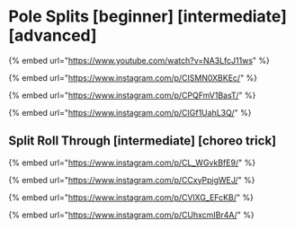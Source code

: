 # Pole Splits \[beginner] \[intermediate] \[advanced]

{% embed url="https://www.youtube.com/watch?v=NA3LfcJ11ws" %}

{% embed url="https://www.instagram.com/p/CISMN0XBKEc/" %}

{% embed url="https://www.instagram.com/p/CPQFmV1BasT/" %}

{% embed url="https://www.instagram.com/p/CIGf1UahL3Q/" %}

## Split Roll Through \[intermediate] \[choreo trick]

{% embed url="https://www.instagram.com/p/CL_WGvkBfE9/" %}

{% embed url="https://www.instagram.com/p/CCxyPpjgWEJ/" %}

{% embed url="https://www.instagram.com/p/CVlXG_EFcKB/" %}

{% embed url="https://www.instagram.com/p/CUhxcmIBr4A/" %}
